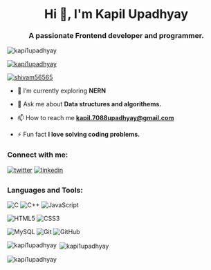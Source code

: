 <h1 align="center">Hi 👋, I'm Kapil Upadhyay</h1>
<h3 align="center">A passionate Frontend developer and programmer.</h3>

<p align="left"> <img src="https://camo.githubusercontent.com/cae12fddd9d6982901d82580bdf321d81fb299141098ca1c2d4891870827bf17/68747470733a2f2f6d69726f2e6d656469756d2e636f6d2f6d61782f313336302f302a37513379765349765f7430696f4a2d5a2e676966" alt="kapi1upadhyay" /> </p>

<p align="left"> <a href="https://github.com/ryo-ma/github-profile-trophy"><img src="https://github-profile-trophy.vercel.app/?username="kapi1upadhyay" alt="kapi1upadhyay" /></a> </p>

<p align="left"> <a href="https://twitter.com/kapilupadhyay_" target="blank"><img src="https://img.shields.io/twitter/follow/kapilupadhyay_?logo=twitter&style=for-the-badge" alt="shivam56565" /></a> </p>

- 🌱 I’m currently exploring **NERN**

- 💬 Ask me about **Data structures and algorithems.**

- 📫 How to reach me **kapil.7088upadhyay@gmail.com**

- ⚡ Fun fact **I love solving coding problems.**

<h3 align="left">Connect with me:</h3>
<p align="left">
<a href="https://twitter.com/kapilupadhyay_" target="blank"><img src=https://img.shields.io/badge/twitter-%2300acee.svg?&style=for-the-badge&logo=twitter&logoColor=white alt=twitter style="margin-bottom: 5px;" /></a>
<a href="https://www.linkedin.com/in/kapil-upadhyay-ba270a1b0/" target="blank"><img src=https://img.shields.io/badge/linkedin-%231E77B5.svg?&style=for-the-badge&logo=linkedin&logoColor=white alt=linkedin style="margin-bottom: 5px;" /></a>



<h3 align="left">Languages and Tools:</h3>

![C](https://img.shields.io/badge/-c-black?style=flat-square&logo=c)
![C++](https://img.shields.io/badge/-C++-00599C?style=flat-square&logo=c)
![JavaScript](https://img.shields.io/badge/-JavaScript-black?style=flat-square&logo=javascript)

![HTML5](https://img.shields.io/badge/-HTML5-E34F26?style=flat-square&logo=html5&logoColor=white)
![CSS3](https://img.shields.io/badge/-CSS3-1572B6?style=flat-square&logo=css3)

![MySQL](https://img.shields.io/badge/-MySQL-black?style=flat-square&logo=mysql)
![Git](https://img.shields.io/badge/-Git-black?style=flat-square&logo=git)
![GitHub](https://img.shields.io/badge/-GitHub-181717?style=flat-square&logo=github)


<p><img align="left" src="https://github-readme-stats.vercel.app/api/top-langs?username=kapi1upadhyay&show_icons=true&locale=en&layout=compact" alt="kapi1upadhyay" /></p>

<p>&nbsp;<img align="center" src="https://github-readme-stats.vercel.app/api?username=kapi1upadhyay&show_icons=true&locale=en" alt="kapi1upadhyay" /></p>

<p><img align="center" src="https://github-readme-streak-stats.herokuapp.com/?user=kapi1upadhyay&" alt="kapi1upadhyay" /></p>
